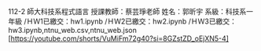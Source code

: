 112-2 師大科技系程式語言
授課教師：蔡芸琤老師
姓名：郭昕宇
系級：科技系一年級
/ＨＷ1已繳交：hw1.ipynb
/ＨＷ2已繳交：hw2.ipynb
/ＨＷ3已繳交：hw3.ipynb,ntnu_web.csv,ntnu_web.json
[https://youtube.com/shorts/VuMiFm72g40?si=8GZstZD_oEjXN5-4]
